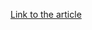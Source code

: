 [Link to the article](https://sysdig.com/blog/llmjacking-stolen-cloud-credentials-used-in-new-ai-attack/)
